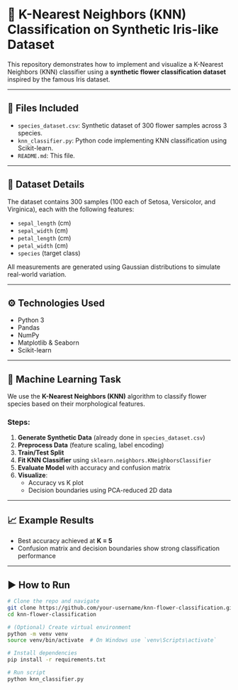 # 🌸 K-Nearest Neighbors (KNN) Classification on Synthetic Iris-like Dataset
This repository demonstrates how to implement and visualize a K-Nearest Neighbors (KNN) classifier using a **synthetic flower classification dataset** inspired by the famous Iris dataset.

---

## 📁 Files Included

- `species_dataset.csv`: Synthetic dataset of 300 flower samples across 3 species.
- `knn_classifier.py`: Python code implementing KNN classification using Scikit-learn.
- `README.md`: This file.

---

## 🧪 Dataset Details

The dataset contains 300 samples (100 each of Setosa, Versicolor, and Virginica), each with the following features:

- `sepal_length` (cm)
- `sepal_width` (cm)
- `petal_length` (cm)
- `petal_width` (cm)
- `species` (target class)

All measurements are generated using Gaussian distributions to simulate real-world variation.

---

## ⚙️ Technologies Used

- Python 3
- Pandas
- NumPy
- Matplotlib & Seaborn
- Scikit-learn

---

## 🧠 Machine Learning Task

We use the **K-Nearest Neighbors (KNN)** algorithm to classify flower species based on their morphological features.

### Steps:
1. **Generate Synthetic Data** (already done in `species_dataset.csv`)
2. **Preprocess Data** (feature scaling, label encoding)
3. **Train/Test Split**
4. **Fit KNN Classifier** using `sklearn.neighbors.KNeighborsClassifier`
5. **Evaluate Model** with accuracy and confusion matrix
6. **Visualize**:
   - Accuracy vs K plot
   - Decision boundaries using PCA-reduced 2D data

---

## 📈 Example Results

- Best accuracy achieved at **K = 5**
- Confusion matrix and decision boundaries show strong classification performance

---

## ▶️ How to Run

```bash
# Clone the repo and navigate
git clone https://github.com/your-username/knn-flower-classification.git
cd knn-flower-classification

# (Optional) Create virtual environment
python -m venv venv
source venv/bin/activate  # On Windows use `venv\Scripts\activate`

# Install dependencies
pip install -r requirements.txt

# Run script
python knn_classifier.py
